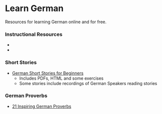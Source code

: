 # Learn German
Resources for learning German online and for free.

### Instructional Resources
-  
-

### Short Stories 
- [German Short Stories for Beginners](http://learnoutlive.com/german-short-stories-beginners/)
  - Includes PDFs, HTML and some exercises
  - Some stories include recordings of German Speakers reading stories

### German Proverbs
- [21 Inspiring German Proverbs](http://www.fluentu.com/german/blog/learn-german-proverbs/)  
